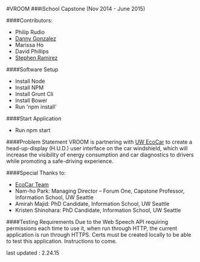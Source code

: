 #VROOM
###iSchool Capstone
(Nov 2014 - June 2015)

####Contributors:
* Philip Rudio 
* [Danny Gonzalez](http://www.linkedin.com/in/jdannygonzalez/)
* Marissa Ho
* David Phillips
* [Stephen Ramirez](http://ramirs.github.io)

####Software Setup
* Install Node
* Install NPM
* Install Grunt Cli
* Install Bower
* Run 'npm install'

####Start Application
* Run npm start

####Problem Statement
VROOM is partnering with [UW EcoCar](http://uwecocar.com/) to create a head-up-display (H.U.D.) user interface on the car windshield, which will increase the visibility of energy consumption and car diagnostics to drivers while promoting a safe-driving experience. 


####Special Thanks to:
* [EcoCar Team](http://uwecocar.com)
* Nam-ho Park: Managing Director – Forum One, Capstone Professor, Information School, UW Seattle
* Amirah Majid: PhD Candidate, Information School, UW Seattle
* Kristen Shinohara: PhD Candidate, Information School, UW Seattle

####Testing Requirements
Due to the Web Speech API requiring permissions each time to use it, when run through HTTP, the current application is run through HTTPS. Certs must be created locally to be able to test this application. Instructions to come.

last updated : 2.24.15
